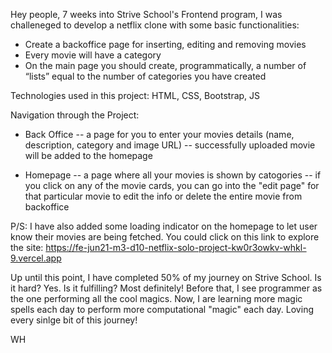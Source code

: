 Hey people, 7 weeks into Strive School's Frontend program, I was  challeneged to develop a netflix clone with some basic functionalities: 

- Create a backoffice page for inserting, editing and removing movies
- Every movie will have a category
- On the main page you should create, programmatically, a number of “lists” equal to the number of categories you have created

Technologies used in this project: HTML, CSS, Bootstrap, JS

Navigation through the Project: 
- Back Office
  -- a page for you to enter your movies details (name, description, category and image URL) 
  -- successfully uploaded movie will be added to the homepage
  
- Homepage
  -- a page where all your movies is shown by catogories
  -- if you click on any of the movie cards, you can go into the "edit page" for that particular movie to edit the info or delete the entire movie from backoffice
  
P/S: I have also added some loading indicator on the homepage to let user know their movies are being fetched. You could click on this link to explore the site: https://fe-jun21-m3-d10-netflix-solo-project-kw0r3owkv-whkl-9.vercel.app

Up until this point, I have completed 50% of my journey on Strive School. Is it hard? Yes. Is it fulfilling? Most definitely! Before that, I see programmer as the one 
performing all the cool magics. Now, I are learning more magic spells each day to perform more computational "magic" each day. Loving every sinlge bit of this journey!

WH
